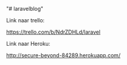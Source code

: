 "# laravelblog"


Link naar trello:

https://trello.com/b/NdrZDHLd/laravel

Link naar Heroku:

http://secure-beyond-84289.herokuapp.com/
